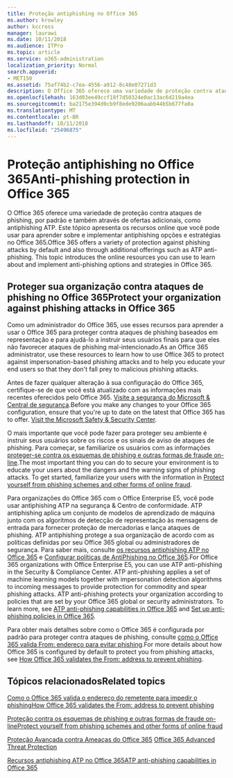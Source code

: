 ```yaml
---
title: Proteção antiphishing no Office 365
ms.author: krowley
author: kccross
manager: laurawi
ms.date: 10/11/2018
ms.audience: ITPro
ms.topic: article
ms.service: o365-administration
localization_priority: Normal
search.appverid:
- MET150
ms.assetid: 75af74b2-c7ea-4556-a912-8c48e07271d3
description: O Office 365 oferece uma variedade de proteção contra ataques de phishing, por padrão e também através de ofertas adicionais, como antiphishing ATP. Este tópico apresenta os recursos online que você pode usar para aprender sobre e implementar antiphishing opções e estratégias no Office 365.
ms.openlocfilehash: 163d03ee49ccf18f7d50324e0ac13ac6d219a4ea
ms.sourcegitcommit: ba2175e394d0cb9f8ede9206aabb44b5b677fa0a
ms.translationtype: MT
ms.contentlocale: pt-BR
ms.lasthandoff: 10/11/2018
ms.locfileid: "25496875"
---
```

# <a name="anti-phishing-protection-in-office-365"></a><span data-ttu-id="968b8-104">Proteção antiphishing no Office 365</span><span class="sxs-lookup"><span data-stu-id="968b8-104">Anti-phishing protection in Office 365</span></span>

<span data-ttu-id="968b8-p102">O Office 365 oferece uma variedade de proteção contra ataques de phishing, por padrão e também através de ofertas adicionais, como antiphishing ATP. Este tópico apresenta os recursos online que você pode usar para aprender sobre e implementar antiphishing opções e estratégias no Office 365.</span><span class="sxs-lookup"><span data-stu-id="968b8-p102">Office 365 offers a variety of protection against phishing attacks by default and also through additional offerings such as ATP anti-phishing. This topic introduces the online resources you can use to learn about and implement anti-phishing options and strategies in Office 365.</span></span>
  
## <a name="protect-your-organization-against-phishing-attacks-in-office-365"></a><span data-ttu-id="968b8-107">Proteger sua organização contra ataques de phishing no Office 365</span><span class="sxs-lookup"><span data-stu-id="968b8-107">Protect your organization against phishing attacks in Office 365</span></span>

<span data-ttu-id="968b8-108">Como um administrador do Office 365, use esses recursos para aprender a usar o Office 365 para proteger contra ataques de phishing baseados em representação e para ajudá-lo a instruir seus usuários finais para que eles não favorecer ataques de phishing mal-intencionado.</span><span class="sxs-lookup"><span data-stu-id="968b8-108">As an Office 365 administrator, use these resources to learn how to use Office 365 to protect against impersonation-based phishing attacks and to help you educate your end users so that they don't fall prey to malicious phishing attacks.</span></span>
  
<span data-ttu-id="968b8-p103">Antes de fazer qualquer alteração à sua configuração do Office 365, certifique-se de que você está atualizado com as informações mais recentes oferecidos pelo Office 365. [Visite a segurança do Microsoft &amp; Central de segurança](https://www.microsoft.com/security/default.aspx).</span><span class="sxs-lookup"><span data-stu-id="968b8-p103">Before you make any changes to your Office 365 configuration, ensure that you're up to date on the latest that Office 365 has to offer. [Visit the Microsoft Safety &amp; Security Center](https://www.microsoft.com/security/default.aspx).</span></span>
  
<span data-ttu-id="968b8-p104">O mais importante que você pode fazer para proteger seu ambiente é instruir seus usuários sobre os riscos e os sinais de aviso de ataques de phishing. Para começar, se familiarize os usuários com as informações [proteger-se contra os esquemas de phishing e outras formas de fraude on-line](https://support.office.com/article/f84750b4-2f2c-46c3-89f6-e65f7f8c3546).</span><span class="sxs-lookup"><span data-stu-id="968b8-p104">The most important thing you can do to secure your environment is to educate your users about the dangers and the warning signs of phishing attacks. To get started, familiarize your users with the information in [Protect yourself from phishing schemes and other forms of online fraud](https://support.office.com/article/f84750b4-2f2c-46c3-89f6-e65f7f8c3546).</span></span>
  
<span data-ttu-id="968b8-p105">Para organizações do Office 365 com o Office Enterprise E5, você pode usar antiphishing ATP na segurança &amp; Centro de conformidade. ATP antiphishing aplica um conjunto de modelos de aprendizado de máquina junto com os algoritmos de detecção de representação às mensagens de entrada para fornecer proteção de mercadorias e lança ataques de phishing. ATP antiphishing protege a sua organização de acordo com as políticas definidas por seu Office 365 global ou administradores de segurança. Para saber mais, consulte [os recursos antiphishing ATP no Office 365](atp-anti-phishing.md) e [Configurar políticas de AntiPhishing no Office 365](set-up-anti-phishing-policies.md).</span><span class="sxs-lookup"><span data-stu-id="968b8-p105">For Office 365 organizations with Office Enterprise E5, you can use ATP anti-phishing in the Security &amp; Compliance Center. ATP anti-phishing applies a set of machine learning models together with impersonation detection algorithms to incoming messages to provide protection for commodity and spear phishing attacks. ATP anti-phishing protects your organization according to policies that are set by your Office 365 global or security administrators. To learn more, see [ATP anti-phishing capabilities in Office 365](atp-anti-phishing.md) and [Set up anti-phishing policies in Office 365](set-up-anti-phishing-policies.md).</span></span>
  
<span data-ttu-id="968b8-117">Para obter mais detalhes sobre como o Office 365 é configurada por padrão para proteger contra ataques de phishing, consulte [como o Office 365 valida From: endereço para evitar phishing](how-office-365-validates-the-from-address.md).</span><span class="sxs-lookup"><span data-stu-id="968b8-117">For more details about how Office 365 is configured by default to protect you from phishing attacks, see [How Office 365 validates the From: address to prevent phishing](how-office-365-validates-the-from-address.md).</span></span>
  
## <a name="related-topics"></a><span data-ttu-id="968b8-118">Tópicos relacionados</span><span class="sxs-lookup"><span data-stu-id="968b8-118">Related topics</span></span>

[<span data-ttu-id="968b8-119">Como o Office 365 valida o endereço do remetente para impedir o phishing</span><span class="sxs-lookup"><span data-stu-id="968b8-119">How Office 365 validates the From: address to prevent phishing</span></span>](how-office-365-validates-the-from-address.md)
  
[<span data-ttu-id="968b8-120">Proteção contra os esquemas de phishing e outras formas de fraude on-line</span><span class="sxs-lookup"><span data-stu-id="968b8-120">Protect yourself from phishing schemes and other forms of online fraud</span></span>](https://support.office.com/article/f84750b4-2f2c-46c3-89f6-e65f7f8c3546)
  
<span data-ttu-id="968b8-121">[Proteção Avançada contra Ameaças do Office 365](office-365-atp.md) </span><span class="sxs-lookup"><span data-stu-id="968b8-121">[Office 365 Advanced Threat Protection](office-365-atp.md)</span></span>
  
[<span data-ttu-id="968b8-122">Recursos antiphishing ATP no Office 365</span><span class="sxs-lookup"><span data-stu-id="968b8-122">ATP anti-phishing capabilities in Office 365</span></span>](atp-anti-phishing.md)
  

